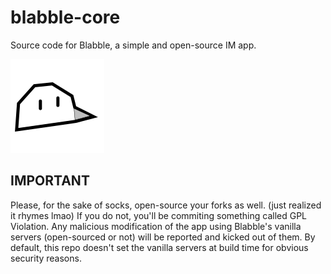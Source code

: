 # blabble-core
Source code for Blabble, a simple and open-source IM app.

![alt text](https://raw.githubusercontent.com/Dogo6647/blabble-core/main/docs/logo.png)

## IMPORTANT
Please, for the sake of socks, open-source your forks as well. (just realized it rhymes lmao)
If you do not, you'll be commiting something called GPL Violation. Any malicious modification
of the app using Blabble's vanilla servers (open-sourced or not) will be reported and kicked 
out of them. By default, this repo doesn't set the vanilla servers at build time for obvious 
security reasons.
